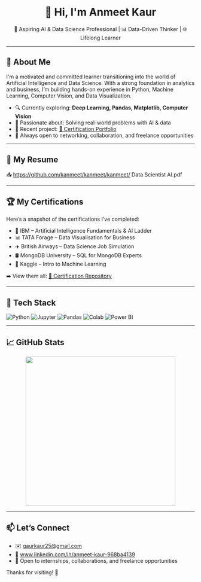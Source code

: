 <h1 align="center">👋 Hi, I'm Anmeet Kaur</h1>

<p align="center">
💼 Aspiring AI & Data Science Professional | 📊 Data-Driven Thinker | 🌐 Lifelong Learner
</p>

---

## 🚀 About Me

I'm a motivated and committed learner transitioning into the world of Artificial Intelligence and Data Science. With a strong foundation in analytics and business, I’m building hands-on experience in Python, Machine Learning, Computer Vision, and Data Visualization.

- 🔍 Currently exploring: **Deep Learning, Pandas, Matplotlib, Computer Vision**
- 🧠 Passionate about: Solving real-world problems with AI & data
- 📂 Recent project: [📜 Certification Portfolio](https://github.com/kanmeet/Anmeet-Kaur-Certifications)
- 💬 Always open to networking, collaboration, and freelance opportunities

---

## 📄 My Resume

📥 https://github.com/kanmeet/kanmeet/kanmeet/ Data Scientist AI.pdf

---

## 🏆 My Certifications

Here’s a snapshot of the certifications I’ve completed:

- 📘 IBM – Artificial Intelligence Fundamentals & AI Ladder
- 📊 TATA Forage – Data Visualisation for Business
- ✈️ British Airways – Data Science Job Simulation
- 🛢 MongoDB University – SQL for MongoDB Experts
- 🤖 Kaggle – Intro to Machine Learning

➡️ View them all: [📂 Certification Repository](https://github.com/kanmeet/Anmeet-Kaur-Certifications)

---

## 🧰 Tech Stack

![Python](https://img.shields.io/badge/-Python-3776AB?style=flat&logo=python&logoColor=white)
![Jupyter](https://img.shields.io/badge/-Jupyter-F37626?style=flat&logo=jupyter&logoColor=white)
![Pandas](https://img.shields.io/badge/-Pandas-150458?style=flat&logo=pandas&logoColor=white)
![Colab](https://img.shields.io/badge/-GoogleColab-F9AB00?style=flat&logo=googlecolab&logoColor=white)
![Power BI](https://img.shields.io/badge/-PowerBI-F2C811?style=flat&logo=powerbi&logoColor=black)

---

## 📈 GitHub Stats

<p align="center">
  <img src="https://github-readme-stats.vercel.app/api?username=kanmeet&show_icons=true&theme=default&hide_title=true" width="400" />
</p>

---

## 📫 Let’s Connect

- ✉️ gaurkaur25@gmail.com
- 💼 www.linkedin.com/in/anmeet-kaur-968ba4139
- 🧳 Open to internships, collaborations, and freelance opportunities

Thanks for visiting! 🌟

